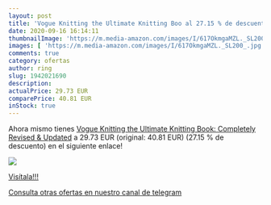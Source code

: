 ```yaml
---
layout: post
title: 'Vogue Knitting the Ultimate Knitting Boo al 27.15 % de descuento'
date: 2020-09-16 16:14:11
thumbnailImage: 'https://m.media-amazon.com/images/I/617OkmgaMZL._SL200_.jpg'
images: [ 'https://m.media-amazon.com/images/I/617OkmgaMZL._SL200_.jpg' ]
comments: true
category: ofertas
author: ring
slug: 1942021690
description:
actualPrice: 29.73 EUR
comparePrice: 40.81 EUR
inStock: true
---
```


Ahora mismo tienes [Vogue Knitting the Ultimate Knitting Book: Completely Revised & Updated](https://www.amazon.com/dp/1942021690/?tag=redken08-20) a 29.73 EUR (original: 40.81 EUR) (27.15 %  de descuento) en el siguiente enlace!

[![](https://m.media-amazon.com/images/I/617OkmgaMZL._SL200_.jpg)](https://www.amazon.com/dp/1942021690/?tag=redken08-20)

[Visítala!!!](https://www.amazon.com/dp/1942021690/?tag=redken08-20)

[Consulta otras ofertas en nuestro canal de telegram](https://t.me/s/ofertas25)
